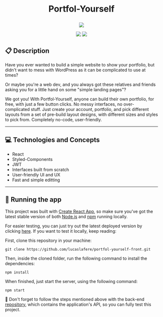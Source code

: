 # <p align = "center"> Portfol-Yourself </p>

<p align="center">
   <img src="https://user-images.githubusercontent.com/72531277/178094665-f46c6a55-c821-42a0-bb9c-d5dd5f2d69fa.png"/>
</p>

<p align = "center">
   <img src="https://img.shields.io/badge/author-lucaslafere-4dae71?style=flat-square" />
   <img src="https://img.shields.io/github/languages/count/lucaslafere/portfol-yourself-front?color=4dae71&style=flat-square" />
</p>


##  :clipboard: Description

Have you ever wanted to build a simple website to show your portfolio, but didn't want to mess with WordPress as it can be complicated to use at times?

Or maybe you're a web dev, and you always got these relatives and friends asking you for a little hand on some "simple landing pages"? 

We got you! With Portfol-Yourself, anyone can build their own portfolio, for free, with just a few button clicks. No messy interfaces, no over-complicated stuff. Just create your account, portfolio, and pick different layouts from a set of pre-build layout designs, with different sizes and styles to pick from. Completely no-code, user-friendly.

***

## :computer:	 Technologies and Concepts

- React
- Styled-Components
- JWT
- Interfaces built from scratch
- User-friendly UI and UX
- Fast and simple editting

***

## 🏁 Running the app

This project was built with [Create React App](https://github.com/facebook/create-react-app), so make sure you've got the latest stable version of both [Node.js](https://nodejs.org/en/download/) and [npm](https://www.npmjs.com/) running locally.

For easier testing, you can just try out the latest deployed version by clicking [here](https://portfol-yourself-front.vercel.app). If you want to test it locally, keep reading:

First, clone this repository in your machine: 

```
git clone https://github.com/lucaslafere/portfol-yourself-front.git
```

Then, inside the cloned folder, run the following command to install the dependencies:

```
npm install
```

When finished, just start the server, using the following command:
```
npm start
```

:stop_sign: Don't forget to follow the steps mentioned above with the back-end [repository](https://github.com/lucaslafere/portfol-yourself-API), which contains the application's API, so you can fully test this project.